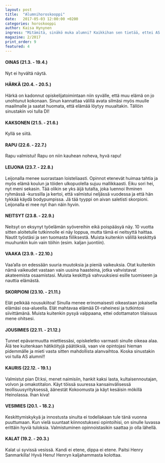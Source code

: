 ```yaml
---
layout: post
title:  "Alumnihoroskooppi"
date:   2017-05-03 12:00:00 +0200
categories: horoskooppi
author: Kaisa Hynynen
ingress: "Mitämitä, sinäkö muka alumni? Kaikkihan sen tietää, ettei AS:läisistä tule alumneja. Vai tuleeko? Milloin saan edes kandini kasaan? Mistä tunnistaa AS alumnin? Tuleeko Henry Sanmarkista DI? Näihin ja moniin muihin kysymyksiin vastaa toimitus, joka jälleen kerran kurkisti kauas tulevaisuuteen."
magazine: 2/2017
print_order: 9
featured: 4
---
```

 
 
#### OINAS (21.3. - 19.4.)
Nyt ei hyvältä näytä.

#### HÄRKÄ (20.4. - 20.5.)
Härkä on kadonnut opiskelijatoimintaan niin syvälle, että muu elämä on jo unohtunut kokonaan. Sinun kannattaa välillä avata silmäsi myös muulle maailmalle ja saatat huomata, että elämää löytyy muualtakin. Tällöin sinustakin voi tulla DI!

#### KAKSONEN (21.5. - 21.6.)
Kyllä se siitä.
  
#### RAPU (22.6. - 22.7.)
Rapu valmistui! Rapu on niin kauhean noheva, hyvä rapu!

#### LEIJONA (23.7. - 22.8.)
Leijonalla menee suorastaan loisteliaasti. Opinnot etenevät huimaa tahtia ja myös elämä koulun ja töiden ulkopuolella sujuu mallikkaasti. Eiku sori hei, nyt meni sekasin. Tää olikin se yks äijä tutalta, joka luennoi Ihminen ryhmässä -kurssilla ja kertoi, että valmistui neljässä vuodessa ja että hän tykkää käydä bodypumpissa. Jä tää tyyppi on aivan saletisti skorpioni. Leijonalla ei mee nyt ihan näin hyvin.

#### NEITSYT (23.8. - 22.9.)
Neitsyt on eksynyt työelämän syövereihin eikä poispääsyä näy. 10 vuotta sitten aloitetulle tutkinnolle ei näy loppua, mutta tämä ei neitsyttä haittaa. Nautit työstäsi ja sen tuomasta fiiliksestä. Muista kuitenkin välillä keskittyä muuhunkin kuin vain töihin (esim. kaljan juontiin).

#### VAAKA (23.9. - 22.10.)
Vaa’alla on edessään suuria muutoksia ja pieniä vaikeuksia. Otat kuitenkin nämä vaikeudet vastaan vain uusina haasteina, jotka vahvistavat akateemista osaamistasi. Muista keskittyä vahvuuksiesi esille tuomiseen ja nauttia elämästä.

#### SKORPIONI (23.10. - 21.11.)
Elät pelkkää nousukiitoa! Sinulla menee erinomaisesti oikeastaan jokaisella elämäsi osa-alueella. Elät mahtavaa elämää DI-raheinesi ja tutkintosi siivittämänä. Muista kuitenkin pysyä valppaana, ettei odottamaton tilaisuus mene ohitsesi.

#### JOUSIMIES (22.11. - 21.12.)
Tunnet epävarmuutta miettiessäsi, opiskeletko varmasti sinulle oikeaa alaa. Älä tee kuitenkaan hätiköityjä päätöksiä, vaan vie opintojasi hieman pidemmälle ja mieti vasta sitten mahdollista alanvaihtoa. Koska sinustakin voi tulla AS alumni!!

#### KAURIS (22.12. - 19.1.)
Valmistut pian DI:ksi, menet naimisiin, hankit kaksi lasta, kultaisennoutajan, volvon ja omakotitalon. Käyt töissä suuressa kansainvälisessä teollisuusyrityksessä, äänestät Kokoomusta ja käyt kesäisin mökillä Heinolassa. Ihan kiva!

#### VESIMIES (20.1. - 18.2.)
Keskittymiskykyä ja innostusta sinulta ei todellakaan tule tänä vuonna puuttumaan. Kun vielä suuntaat kiinnostuksesi opintoihisi, on sinulle luvassa erittäin hyviä tuloksia. Valmistuminen opinnoistasikin saattaa jo olla lähellä.

#### KALAT (19.2. - 20.3.)
Kalat ui syvissä vesissä. Kandi ei etene, dippa ei etene. Paitsi Henry Sanmarkilla! Hyvä Henu! Henryn kaljahammasta kolottaa.
